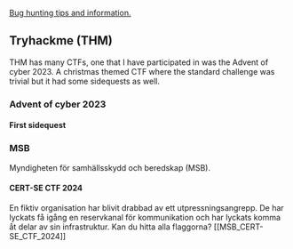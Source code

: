 [Bug hunting tips and information.](https://github.com/The-Art-of-Hacking/h4cker/tree/master/bug-bounties)
## Tryhackme (THM)
THM has many CTFs, one that I have participated in was the Advent of cyber 2023. A christmas themed CTF where the standard challenge was trivial but it had some sidequests as well. 
### Advent of cyber 2023
#### First sidequest


### MSB
Myndigheten för samhällsskydd och beredskap (MSB).
#### CERT-SE CTF 2024
<scenario> En fiktiv organisation har blivit drabbad av ett utpressningsangrepp. De har lyckats få igång en reservkanal för kommunikation och har lyckats komma åt delar av sin infrastruktur. Kan du hitta alla flaggorna? </scenario>
[[MSB_CERT-SE_CTF_2024]]